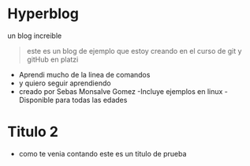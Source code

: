 # Hyperblog
un blog increible
>este es un blog de ejemplo que estoy creando en el curso de git y gitHub en platzi

- Aprendi mucho de la linea de comandos
- y quiero seguir aprendiendo
- creado por Sebas Monsalve Gomez
-Incluye ejemplos en linux
-Disponible para todas las edades
# Titulo 2
- como te venia contando este es un titulo de prueba 